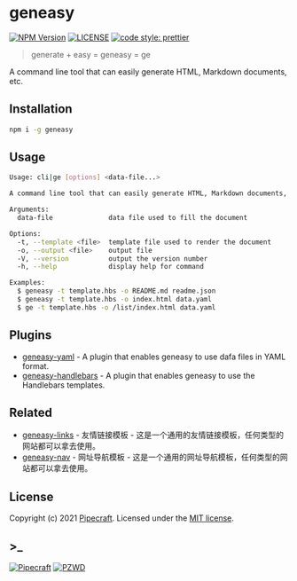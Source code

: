 # geneasy

[![NPM Version][npm-version-image]][npm-url]
[![LICENSE][license-image]][license-url]
[![code style: prettier][code-style-prettier-image]][code-style-prettier-url]

> generate + easy = geneasy = ge

A command line tool that can easily generate HTML, Markdown documents, etc.

## Installation

```sh
npm i -g geneasy
```

## Usage

```sh
Usage: cli|ge [options] <data-file...>

A command line tool that can easily generate HTML, Markdown documents, etc.

Arguments:
  data-file              data file used to fill the document

Options:
  -t, --template <file>  template file used to render the document
  -o, --output <file>    output file
  -V, --version          output the version number
  -h, --help             display help for command

Examples:
  $ geneasy -t template.hbs -o README.md readme.json
  $ geneasy -t template.hbs -o index.html data.yaml
  $ ge -t template.hbs -o /list/index.html data.yaml
```

## Plugins

- [geneasy-yaml](https://github.com/geneasy/geneasy-yaml) - A plugin that enables geneasy to use dafa files in YAML format.
- [geneasy-handlebars](https://github.com/geneasy/geneasy-handlebars) - A plugin that enables geneasy to use the Handlebars templates.

## Related

- [geneasy-links](https://github.com/geneasy/links) - 友情链接模板 - 这是一个通用的友情链接模板，任何类型的网站都可以拿去使用。
- [geneasy-nav](https://github.com/geneasy/nav) - 网址导航模板 - 这是一个通用的网址导航模板，任何类型的网站都可以拿去使用。

## License

Copyright (c) 2021 [Pipecraft][my-url]. Licensed under the [MIT license][license-url].

## >\_

[![Pipecraft](https://img.shields.io/badge/site-pipecraft-brightgreen)](https://www.pipecraft.net)
[![PZWD](https://img.shields.io/badge/site-pzwd-brightgreen)](https://pzwd.net)

[my-url]: https://www.pipecraft.net
[npm-url]: https://www.npmjs.com/package/geneasy
[license-url]: LICENSE
[code-style-prettier-url]: https://github.com/prettier/prettier
[npm-downloads-image]: https://img.shields.io/npm/dm/geneasy
[npm-version-image]: https://img.shields.io/npm/v/geneasy
[license-image]: https://img.shields.io/npm/l/geneasy
[code-style-prettier-image]: https://img.shields.io/badge/code_style-prettier-ff69b4.svg?style=flat-square
